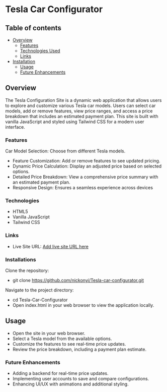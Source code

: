 # Tesla Car Configurator
## Table of contents

- [Overview](#overview)
  - [Features](#Features)
  - [Technologies Used](#Technologies)
  - [Links](#links)
- [Installation](#Installation)
  - [Usage](#Usage)
  - [Future Enhancements](#Future-Enhancements)

## Overview
The Tesla Configuration Site is a dynamic web application that allows users to explore and customize various Tesla car models. Users can select car models, add or remove features, view price ranges, and access a price breakdown that includes an estimated payment plan. This site is built with vanilla JavaScript and styled using Tailwind CSS for a modern user interface.

### Features

Car Model Selection: Choose from different Tesla models.
- Feature Customization: Add or remove features to see updated pricing.
- Dynamic Price Calculation: Display an adjusted price based on selected options.
- Detailed Price Breakdown: View a comprehensive price summary with an estimated payment plan.
- Responsive Design: Ensures a seamless experience across devices

### Technologies

- HTML5
- Vanilla JavaScript
- Tailwind CSS

### Links

- Live Site URL: [Add live site URL here](https://nickonyi.github.io/Tesla-car-configurator/)

### Installations

Clone the repository:
- git clone https://github.com/nickonyi/Tesla-car-configurator.git

Navigate to the project directory:
- cd Tesla-Car-Configurator
- Open index.html in your web browser to view the application locally.

## Usage

- Open the site in your web browser.
- Select a Tesla model from the available options.
- Customize the features to see real-time price updates.
- Review the price breakdown, including a payment plan estimate.

### Future Enhancements

- Adding a backend for real-time price updates.
- Implementing user accounts to save and compare configurations.
- Enhancing UI/UX with animations and additional styling.






